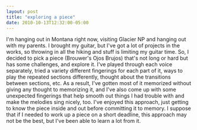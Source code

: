 ```yaml
---
layout: post
title: "exploring a piece"
date: 2010-10-13T12:32:00-05:00
---
```


I'm hanging out in Montana right now, visiting Glacier NP and hanging out with my parents. I brought my guitar, but I've got a lot of projects in the works, so throwing in all the hiking and stuff is limiting my guitar time. So, I decided to pick a piece (Brouwer's Ojos Brujos) that's not long or hard but has some challenges, and explore it. I've played through each voice separately, tried a variety different fingerings for each part of it, ways to play the repeated sections differently, thought about the transitions between sections, etc. As a result, I've gotten most of it memorized without giving any thought to memorizing it, and I've also come up with some unexpected fingerings that help smooth out things I had trouble with and make the melodies sing nicely, too.
I've enjoyed this approach, just getting to know the piece inside and out before committing it to memory. I suppose that if I needed to work up a piece on a short deadline, this approach may not be the best, but I've been able to learn a lot from it.

